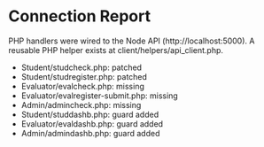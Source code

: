 # Connection Report
PHP handlers were wired to the Node API (http://localhost:5000).
A reusable PHP helper exists at client/helpers/api_client.php.
- Student/studcheck.php: patched
- Student/studregister.php: patched
- Evaluator/evalcheck.php: missing
- Evaluator/evalregister-submit.php: missing
- Admin/admincheck.php: missing
- Student/studdashb.php: guard added
- Evaluator/evaldashb.php: guard added
- Admin/admindashb.php: guard added